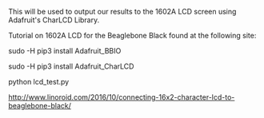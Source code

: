 This will be used to output our results to the 1602A LCD screen using Adafruit's CharLCD Library.


Tutorial on 1602A LCD for the Beaglebone Black found at the following site:  

sudo -H pip3 install Adafruit_BBIO

sudo -H pip3 install Adafruit_CharLCD

python lcd_test.py

http://www.linoroid.com/2016/10/connecting-16x2-character-lcd-to-beaglebone-black/
